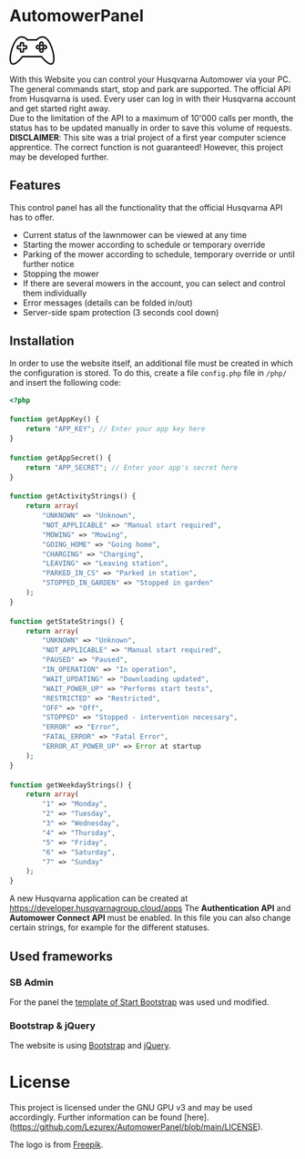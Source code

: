 # AutomowerPanel

<img src="https://github.com/Lezurex/AutomowerPanel/blob/main/dashboard/assets/img/favicon.svg" height="50" alt="logo">

With this Website you can control your Husqvarna Automower via your PC. The general commands start, stop and park are supported. The official API from Husqvarna is used. Every user can log in with their Husqvarna account and get started right away.<br />
Due to the limitation of the API to a maximum of 10'000 calls per month, the status has to be updated manually in order to save this volume of requests.<br />
**DISCLAIMER**: This site was a trial project of a first year computer science apprentice. The correct function is not guaranteed! However, this project may be developed further.

## Features
This control panel has all the functionality that the official Husqvarna API has to offer.
- Current status of the lawnmower can be viewed at any time
- Starting the mower according to schedule or temporary override
- Parking of the mower according to schedule, temporary override or until further notice
- Stopping the mower
- If there are several mowers in the account, you can select and control them individually
- Error messages (details can be folded in/out)
- Server-side spam protection (3 seconds cool down)

## Installation

In order to use the website itself, an additional file must be created in which the configuration is stored. To do this, create a file `config.php` file in `/php/` and insert the following code:
```PHP
<?php

function getAppKey() {
    return "APP_KEY"; // Enter your app key here
}

function getAppSecret() {
    return "APP_SECRET"; // Enter your app's secret here
}

function getActivityStrings() {
    return array(
        "UNKNOWN" => "Unknown",
        "NOT_APPLICABLE" => "Manual start required",
        "MOWING" => "Mowing",
        "GOING_HOME" => "Going home",
        "CHARGING" => "Charging",
        "LEAVING" => "Leaving station",
        "PARKED_IN_CS" => "Parked in station",
        "STOPPED_IN_GARDEN" => "Stopped in garden"
    );
}

function getStateStrings() {
    return array(
        "UNKNOWN" => "Unknown",
        "NOT_APPLICABLE" => "Manual start required",
        "PAUSED" => "Paused",
        "IN_OPERATION" => "In operation",
        "WAIT_UPDATING" => "Downloading updated",
        "WAIT_POWER_UP" => "Performs start tests",
        "RESTRICTED" => "Restricted",
        "OFF" => "Off",
        "STOPPED" => "Stopped - intervention necessary",
        "ERROR" => "Error",
        "FATAL_ERROR" => "Fatal Error",
        "ERROR_AT_POWER_UP" => Error at startup
    );
}

function getWeekdayStrings() {
    return array(
        "1" => "Monday",
        "2" => "Tuesday",
        "3" => "Wednesday",
        "4" => "Thursday",
        "5" => "Friday",
        "6" => "Saturday",
        "7" => "Sunday"
    );
}
```
A new Husqvarna application can be created at https://developer.husqvarnagroup.cloud/apps The **Authentication API** and **Automower Connect API** must be enabled.
In this file you can also change certain strings, for example for the different statuses.

## Used frameworks
### SB Admin
For the panel the [template of Start Bootstrap](https://startbootstrap.com/templates/sb-admin/) was used und modified.

### Bootstrap & jQuery
The website is using [Bootstrap](https://getbootstrap.com/) and [jQuery](https://jquery.com).

# License
This project is licensed under the GNU GPU v3 and may be used accordingly. Further information can be found [here].(https://github.com/Lezurex/AutomowerPanel/blob/main/LICENSE).

The logo is from [Freepik](https://www.flaticon.com/de/autoren/freepik).
